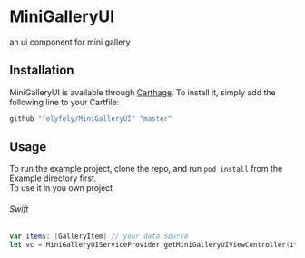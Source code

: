 # MiniGalleryUI
an ui component for mini gallery

## Installation

MiniGalleryUI is available through [Carthage](https://github.com/Carthage/Carthage). To install
it, simply add the following line to your Cartfile:

```ruby
github "felyfely/MiniGalleryUI" "master"
```

## Usage

To run the example project, clone the repo, and run `pod install` from the Example directory first.<br />
To use it in you own project
###### Swift
```swift
var items: [GalleryItem] // your data source
let vc = MiniGalleryUIServiceProvider.getMiniGalleryUIViewController(items: items)
```

